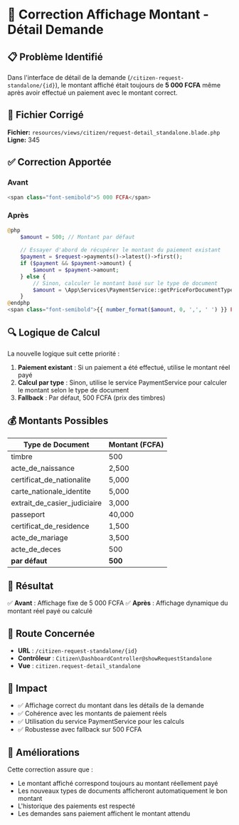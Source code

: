 # 🔧 Correction Affichage Montant - Détail Demande

## 📋 Problème Identifié

Dans l'interface de détail de la demande (`/citizen-request-standalone/{id}`), le montant affiché était toujours de **5 000 FCFA** même après avoir effectué un paiement avec le montant correct.

## 🎯 Fichier Corrigé

**Fichier:** `resources/views/citizen/request-detail_standalone.blade.php`
**Ligne:** 345

## ✅ Correction Apportée

### Avant
```php
<span class="font-semibold">5 000 FCFA</span>
```

### Après
```php
@php
    $amount = 500; // Montant par défaut
    
    // Essayer d'abord de récupérer le montant du paiement existant
    $payment = $request->payments()->latest()->first();
    if ($payment && $payment->amount) {
        $amount = $payment->amount;
    } else {
        // Sinon, calculer le montant basé sur le type de document
        $amount = \App\Services\PaymentService::getPriceForDocumentType($request->type ?? 'default');
    }
@endphp
<span class="font-semibold">{{ number_format($amount, 0, ',', ' ') }} FCFA</span>
```

## 🔍 Logique de Calcul

La nouvelle logique suit cette priorité :

1. **Paiement existant** : Si un paiement a été effectué, utilise le montant réel payé
2. **Calcul par type** : Sinon, utilise le service PaymentService pour calculer le montant selon le type de document
3. **Fallback** : Par défaut, 500 FCFA (prix des timbres)

## 💰 Montants Possibles

| **Type de Document** | **Montant (FCFA)** |
|---------------------|-------------------|
| timbre | 500 |
| acte_de_naissance | 2,500 |
| certificat_de_nationalite | 5,000 |
| carte_nationale_identite | 5,000 |
| extrait_de_casier_judiciaire | 3,000 |
| passeport | 40,000 |
| certificat_de_residence | 1,500 |
| acte_de_mariage | 3,500 |
| acte_de_deces | 500 |
| **par défaut** | **500** |

## 🎉 Résultat

✅ **Avant** : Affichage fixe de 5 000 FCFA
✅ **Après** : Affichage dynamique du montant réel payé ou calculé

## 🔗 Route Concernée

- **URL** : `/citizen-request-standalone/{id}`
- **Contrôleur** : `Citizen\DashboardController@showRequestStandalone`
- **Vue** : `citizen.request-detail_standalone`

## 📝 Impact

- ✅ Affichage correct du montant dans les détails de la demande
- ✅ Cohérence avec les montants de paiement réels
- ✅ Utilisation du service PaymentService pour les calculs
- ✅ Robustesse avec fallback sur 500 FCFA

## 🔮 Améliorations

Cette correction assure que :
- Le montant affiché correspond toujours au montant réellement payé
- Les nouveaux types de documents afficheront automatiquement le bon montant
- L'historique des paiements est respecté
- Les demandes sans paiement affichent le montant attendu
